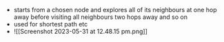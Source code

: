 - starts from a chosen node and explores all of its neighbours at one hop away before visiting all neighbours two hops away and so on
- used for shortest path etc
- ![[Screenshot 2023-05-31 at 12.48.15 pm.png]]
